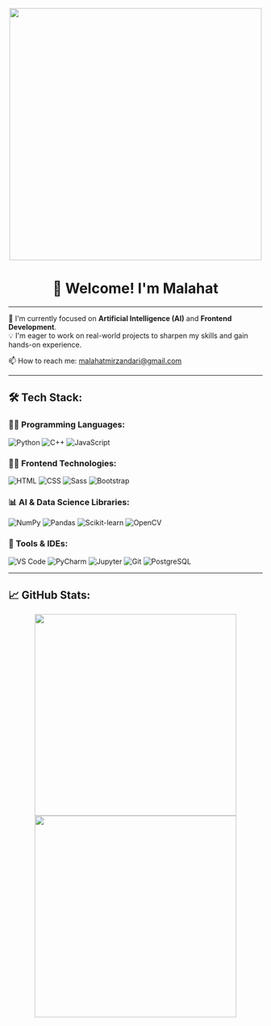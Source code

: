 <!-- Header GIF -->
<p align="center">
  <img src="https://media.giphy.com/media/qgQUggAC3Pfv687qPC/giphy.gif" width="500"/>
</p>

<h1 align="center">👋 Welcome! I'm Malahat</h1>

---

🎯 I'm currently focused on **Artificial Intelligence (AI)** and **Frontend Development**.  
💡 I'm eager to work on real-world projects to sharpen my skills and gain hands-on experience.

📫 How to reach me: [malahatmirzandari@gmail.com](mailto:malahatmirzandari@gmail.com)

---

## 🛠️ Tech Stack:

### 👨‍💻 Programming Languages:
![Python](https://img.shields.io/badge/-Python-333?style=flat&logo=python)
![C++](https://img.shields.io/badge/-C++-00599C?style=flat&logo=c%2B%2B)
![JavaScript](https://img.shields.io/badge/-JavaScript-F7DF1E?style=flat&logo=javascript)

### 🧑‍🎨 Frontend Technologies:
![HTML](https://img.shields.io/badge/-HTML5-E34F26?style=flat&logo=html5)
![CSS](https://img.shields.io/badge/-CSS3-1572B6?style=flat&logo=css3)
![Sass](https://img.shields.io/badge/-Sass-CC6699?style=flat&logo=sass)
![Bootstrap](https://img.shields.io/badge/-Bootstrap-7952B3?style=flat&logo=bootstrap)

### 📊 AI & Data Science Libraries:
![NumPy](https://img.shields.io/badge/-NumPy-013243?style=flat&logo=numpy)
![Pandas](https://img.shields.io/badge/-Pandas-150458?style=flat&logo=pandas)
![Scikit-learn](https://img.shields.io/badge/-scikit--learn-F7931E?style=flat&logo=scikit-learn)
![OpenCV](https://img.shields.io/badge/-OpenCV-5C3EE8?style=flat&logo=opencv)

### 🧰 Tools & IDEs:
![VS Code](https://img.shields.io/badge/-VS%20Code-007ACC?style=flat&logo=visual-studio-code)
![PyCharm](https://img.shields.io/badge/-PyCharm-000000?style=flat&logo=pycharm)
![Jupyter](https://img.shields.io/badge/-Jupyter-F37626?style=flat&logo=jupyter)
![Git](https://img.shields.io/badge/-Git-F05032?style=flat&logo=git)
![PostgreSQL](https://img.shields.io/badge/-PostgreSQL-336791?style=flat&logo=postgresql)

---

## 📈 GitHub Stats:

<p align="center">
  <img src="https://github-readme-stats.vercel.app/api?username=USERNAME&show_icons=true&theme=radical" width="400"/>
  <img src="https://github-readme-streak-stats.herokuapp.com/?user=USERNAME&theme=radical" width="400"/>
</p>


